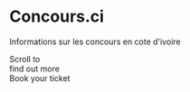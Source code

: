 # Concours.ci
Informations sur les concours en cote d'ivoire 
        <div class="scroll-to__row">
          <span class="desc-1">Scroll to</span>
        </div>
        <div class="scroll-to__row">
          <span class="desc-1">find out more</span>
        </div>
      </div>
      <div class="book-btn">
        <div class="book-btn__circle"></div>
        <div class="btn-text">
          <span class="btn-1">
            Book your ticket
          </span>
        </div>
      </div>
    </div>
  </section>
</body>
